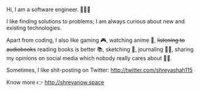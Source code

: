 Hi, I am a software engineer. 👩🏽‍💻

I like finding solutions to problems; I am always curious about new and existing technologies.

Apart from coding, I also like gaming 🎮, watching anime 🦊, ~~listening to audiobooks~~ reading books is better 📚, sketching 📝, journaling ✍🏽, sharing my opinions on social media which nobody really cares about ✌🏽.

Sometimes, I like shit-posting on Twitter: http://twitter.com/shreyashah115

Know more 👉 http://shreyanow.space
